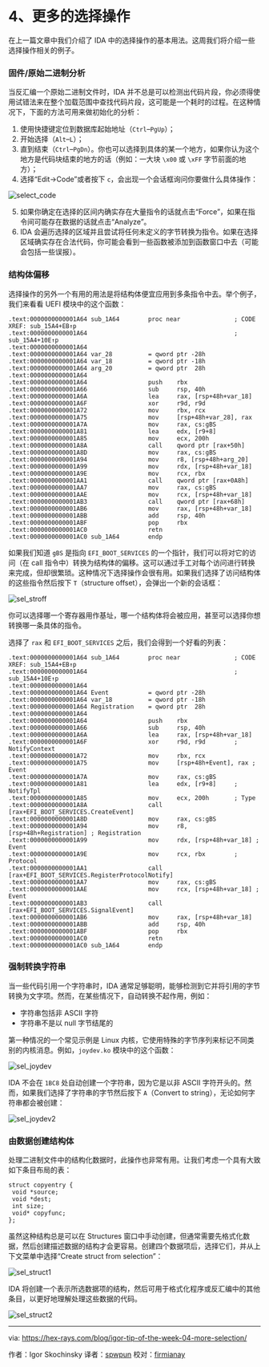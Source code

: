 [#]: translator: "spwpun"

4、更多的选择操作
=======

在上一篇文章中我们介绍了 IDA 中的选择操作的基本用法。这周我们将介绍一些选择操作相关的例子。

### 固件/原始二进制分析

当反汇编一个原始二进制文件时，IDA 并不总是可以检测出代码片段，你必须得使用试错法来在整个加载范围中查找代码片段，这可能是一个耗时的过程。在这种情况下，下面的方法可用来做初始化的分析：

1. 使用快捷键定位到数据库起始地址（`Ctrl`–`PgUp`）；
2. 开始选择（`Alt`–`L`）；
3. 直到结束（`Ctrl`–`PgDn`）。你也可以选择到具体的某一个地方，如果你认为这个地方是代码块结束的地方的话（例如：一大块 `\x00` 或 `\xFF` 字节前面的地方）；
4. 选择“Edit->Code”或者按下 `c`，会出现一个会话框询问你要做什么具体操作：

![select_code][1]

5. 如果你确定在选择的区间内确实存在大量指令的话就点击“Force”，如果在指令间可能存在数据的话就点击“Analyze”。
6. IDA 会遍历选择的区域并且尝试将任何未定义的字节转换为指令。如果在选择区域确实存在合法代码，你可能会看到一些函数被添加到函数窗口中去（可能会包括一些误报）。

### 结构体偏移

选择操作的另外一个有用的用法是将结构体便宜应用到多条指令中去。举个例子，我们来看看 UEFI 模块中的这个函数：

```
.text:0000000000001A64 sub_1A64        proc near               ; CODE XREF: sub_15A4+EB↑p
.text:0000000000001A64                                         ; sub_15A4+10E↑p
.text:0000000000001A64
.text:0000000000001A64 var_28          = qword ptr -28h
.text:0000000000001A64 var_18          = qword ptr -18h
.text:0000000000001A64 arg_20          = qword ptr  28h
.text:0000000000001A64
.text:0000000000001A64                 push    rbx
.text:0000000000001A66                 sub     rsp, 40h
.text:0000000000001A6A                 lea     rax, [rsp+48h+var_18]
.text:0000000000001A6F                 xor     r9d, r9d
.text:0000000000001A72                 mov     rbx, rcx
.text:0000000000001A75                 mov     [rsp+48h+var_28], rax
.text:0000000000001A7A                 mov     rax, cs:gBS
.text:0000000000001A81                 lea     edx, [r9+8]
.text:0000000000001A85                 mov     ecx, 200h
.text:0000000000001A8A                 call    qword ptr [rax+50h]
.text:0000000000001A8D                 mov     rax, cs:gBS
.text:0000000000001A94                 mov     r8, [rsp+48h+arg_20]
.text:0000000000001A99                 mov     rdx, [rsp+48h+var_18]
.text:0000000000001A9E                 mov     rcx, rbx
.text:0000000000001AA1                 call    qword ptr [rax+0A8h]
.text:0000000000001AA7                 mov     rax, cs:gBS
.text:0000000000001AAE                 mov     rcx, [rsp+48h+var_18]
.text:0000000000001AB3                 call    qword ptr [rax+68h]
.text:0000000000001AB6                 mov     rax, [rsp+48h+var_18]
.text:0000000000001ABB                 add     rsp, 40h
.text:0000000000001ABF                 pop     rbx
.text:0000000000001AC0                 retn
.text:0000000000001AC0 sub_1A64        endp
```

如果我们知道 `gBS` 是指向 `EFI_BOOT_SERVICES` 的一个指针，我们可以将对它的访问（在 call 指令中）转换为结构体的偏移。这可以通过手工对每个访问进行转换来完成，但却很繁琐。这种情况下选择操作会很有用。如果我们选择了访问结构体的这些指令然后按下 `T`（structure offset），会弹出一个新的会话框：

![sel_stroff][2]

你可以选择哪一个寄存器用作基址，哪一个结构体将会被应用，甚至可以选择你想转换哪一条具体的指令。

选择了 `rax` 和 `EFI_BOOT_SERVICES` 之后，我们会得到一个好看的列表：

```
.text:0000000000001A64 sub_1A64        proc near               ; CODE XREF: sub_15A4+EB↑p
.text:0000000000001A64                                         ; sub_15A4+10E↑p
.text:0000000000001A64
.text:0000000000001A64 Event           = qword ptr -28h
.text:0000000000001A64 var_18          = qword ptr -18h
.text:0000000000001A64 Registration    = qword ptr  28h
.text:0000000000001A64
.text:0000000000001A64                 push    rbx
.text:0000000000001A66                 sub     rsp, 40h
.text:0000000000001A6A                 lea     rax, [rsp+48h+var_18]
.text:0000000000001A6F                 xor     r9d, r9d        ; NotifyContext
.text:0000000000001A72                 mov     rbx, rcx
.text:0000000000001A75                 mov     [rsp+48h+Event], rax ; Event
.text:0000000000001A7A                 mov     rax, cs:gBS
.text:0000000000001A81                 lea     edx, [r9+8]     ; NotifyTpl
.text:0000000000001A85                 mov     ecx, 200h       ; Type
.text:0000000000001A8A                 call    [rax+EFI_BOOT_SERVICES.CreateEvent]
.text:0000000000001A8D                 mov     rax, cs:gBS
.text:0000000000001A94                 mov     r8, [rsp+48h+Registration] ; Registration
.text:0000000000001A99                 mov     rdx, [rsp+48h+var_18] ; Event
.text:0000000000001A9E                 mov     rcx, rbx        ; Protocol
.text:0000000000001AA1                 call    [rax+EFI_BOOT_SERVICES.RegisterProtocolNotify]
.text:0000000000001AA7                 mov     rax, cs:gBS
.text:0000000000001AAE                 mov     rcx, [rsp+48h+var_18] ; Event
.text:0000000000001AB3                 call    [rax+EFI_BOOT_SERVICES.SignalEvent]
.text:0000000000001AB6                 mov     rax, [rsp+48h+var_18]
.text:0000000000001ABB                 add     rsp, 40h
.text:0000000000001ABF                 pop     rbx
.text:0000000000001AC0                 retn
.text:0000000000001AC0 sub_1A64        endp
```

### 强制转换字符串

当一些代码引用一个字符串时，IDA 通常足够聪明，能够检测到它并将引用的字节转换为文字项。然而，在某些情况下，自动转换不起作用，例如：

- 字符串包括非 ASCII 字符
- 字符串不是以 null 字节结尾的

第一种情况的一个常见示例是 Linux 内核，它使用特殊的字节序列来标记不同类别的内核消息。例如，`joydev.ko` 模块中的这个函数：

![sel_joydev][3]

IDA 不会在 `1BC8` 处自动创建一个字符串，因为它是以非 ASCII 字符开头的。然而，如果我们选择了字符串的字节然后按下 `A`（Convert to string），无论如何字符串都会被创建：

![sel_joydev2][4]

### 由数据创建结构体

处理二进制文件中的结构化数据时，此操作也非常有用。让我们考虑一个具有大致如下条目布局的表：

```
struct copyentry {
 void *source;
 void *dest;
 int size;
 void* copyfunc;
};
```

虽然这种结构总是可以在 Structures 窗口中手动创建，但通常需要先格式化数据，然后创建描述数据的结构才会更容易。创建四个数据项后，选择它们，并从上下文菜单中选择“Create struct from selection”：

![sel_struct1][5]

IDA 将创建一个表示所选数据项的结构，然后可用于格式化程序或反汇编中的其他条目，以更好地理解处理这些数据的代码。

![sel_struct2][6]

--------------------------------------------------------------------------------

via: https://hex-rays.com/blog/igor-tip-of-the-week-04-more-selection/

作者：Igor Skochinsky
译者：[spwpun](https://github.com/spwpun)
校对：[firmianay](https://github.com/firmianay)

[1]: https://www.hex-rays.com/wp-content/uploads/2020/08/select_code.png
[2]: https://www.hex-rays.com/wp-content/uploads/2020/08/sel_stroff.png
[3]: https://www.hex-rays.com/wp-content/uploads/2020/08/sel_joydev.png
[4]: https://www.hex-rays.com/wp-content/uploads/2020/08/sel_joydev2.png
[5]: https://www.hex-rays.com/wp-content/uploads/2020/08/sel_struct1.png
[6]: https://www.hex-rays.com/wp-content/uploads/2020/08/sel_struct2.png
